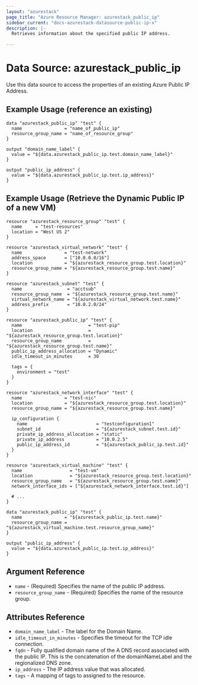 ```yaml
---
layout: "azurestack"
page_title: "Azure Resource Manager: azurestack_public_ip"
sidebar_current: "docs-azurestack-datasource-public-ip-x"
description: |-
  Retrieves information about the specified public IP address.

---
```


# Data Source: azurestack_public_ip

Use this data source to access the properties of an existing Azure Public IP Address.

## Example Usage (reference an existing)

```hcl
data "azurestack_public_ip" "test" {
  name                = "name_of_public_ip"
  resource_group_name = "name_of_resource_group"
}

output "domain_name_label" {
  value = "${data.azurestack_public_ip.test.domain_name_label}"
}

output "public_ip_address" {
  value = "${data.azurestack_public_ip.test.ip_address}"
}
```

## Example Usage (Retrieve the Dynamic Public IP of a new VM)

```hcl
resource "azurestack_resource_group" "test" {
  name     = "test-resources"
  location = "West US 2"
}

resource "azurestack_virtual_network" "test" {
  name                = "test-network"
  address_space       = ["10.0.0.0/16"]
  location            = "${azurestack_resource_group.test.location}"
  resource_group_name = "${azurestack_resource_group.test.name}"
}

resource "azurestack_subnet" "test" {
  name                 = "acctsub"
  resource_group_name  = "${azurestack_resource_group.test.name}"
  virtual_network_name = "${azurestack_virtual_network.test.name}"
  address_prefix       = "10.0.2.0/24"
}

resource "azurestack_public_ip" "test" {
  name                         = "test-pip"
  location                     = "${azurestack_resource_group.test.location}"
  resource_group_name          = "${azurestack_resource_group.test.name}"
  public_ip_address_allocation = "Dynamic"
  idle_timeout_in_minutes      = 30

  tags = {
    environment = "test"
  }
}

resource "azurestack_network_interface" "test" {
  name                = "test-nic"
  location            = "${azurestack_resource_group.test.location}"
  resource_group_name = "${azurestack_resource_group.test.name}"

  ip_configuration {
    name                          = "testconfiguration1"
    subnet_id                     = "${azurestack_subnet.test.id}"
    private_ip_address_allocation = "static"
    private_ip_address            = "10.0.2.5"
    public_ip_address_id          = "${azurestack_public_ip.test.id}"
  }
}

resource "azurestack_virtual_machine" "test" {
  name                  = "test-vm"
  location              = "${azurestack_resource_group.test.location}"
  resource_group_name   = "${azurestack_resource_group.test.name}"
  network_interface_ids = ["${azurestack_network_interface.test.id}"]

  # ...
}

data "azurestack_public_ip" "test" {
  name                = "${azurestack_public_ip.test.name}"
  resource_group_name = "${azurestack_virtual_machine.test.resource_group_name}"
}

output "public_ip_address" {
  value = "${data.azurestack_public_ip.test.ip_address}"
}
```

## Argument Reference

* `name` - (Required) Specifies the name of the public IP address.
* `resource_group_name` - (Required) Specifies the name of the resource group.


## Attributes Reference

* `domain_name_label` - The label for the Domain Name.
* `idle_timeout_in_minutes` - Specifies the timeout for the TCP idle connection.
* `fqdn` - Fully qualified domain name of the A DNS record associated with the public IP. This is the concatenation of the domainNameLabel and the regionalized DNS zone.
* `ip_address` - The IP address value that was allocated.
* `tags` - A mapping of tags to assigned to the resource.
